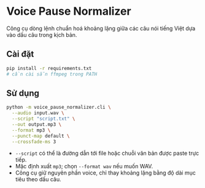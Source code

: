 # Voice Pause Normalizer

Công cụ dòng lệnh chuẩn hoá khoảng lặng giữa các câu nói tiếng Việt dựa vào dấu câu trong kịch bản.

## Cài đặt

```bash
pip install -r requirements.txt
# cần cài sẵn ffmpeg trong PATH
```

## Sử dụng

```bash
python -m voice_pause_normalizer.cli \
  --audio input.wav \
  --script "script.txt" \
  --out output.mp3 \
  --format mp3 \
  --punct-map default \
  --crossfade-ms 3
```

* `--script` có thể là đường dẫn tới file hoặc chuỗi văn bản được paste trực tiếp.
* Mặc định xuất `mp3`; chọn `--format wav` nếu muốn WAV.
* Công cụ giữ nguyên phần voice, chỉ thay khoảng lặng bằng độ dài mục tiêu theo dấu câu.
